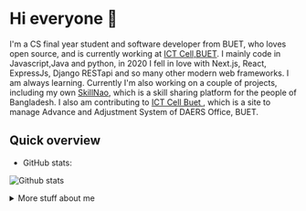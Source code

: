 # Hi everyone :wave:

I'm a CS final year student and software developer from BUET, who loves open source, and is currently working at [ICT Cell,BUET](https://www.buet.ac.bd/info/Home/ICTCell).
I mainly code in Javascript,Java and python, in 2020 I fell in love with Next.js, React, ExpressJs, Django RESTapi and so many other modern web frameworks. I am always learning. Currently I'm also
working on a couple of projects, including my own
[SkillNao](https://www.sharemyskillbd.com/), which is a skill sharing platform for the people of Bangladesh. I also am contributing
to [ICT Cell Buet ](https://www.buet.ac.bd/info/Home/ICTCell), which is a site to
manage Advance and Adjustment System of DAERS Office, BUET.

## Quick overview
* GitHub stats:  

![Github stats](https://github-readme-stats.vercel.app/api?username=Rafsani&count_private=true&show_icons=true&theme=radical)

 
<details>
<summary>
  More stuff about me
</summary>

 

## What I do

I am currently working on both research and software development. My research works mainly focuses on ML/Dl, Virtual Network functions (VNF), Shilling attack on Recommender System. In case of software development I use MERN stack and Django Rest Framework. I am a quick learner who always loves to learn different stacks and loves to make experiments.

## My skills 📜

### Web technologies

- <img src="https://media1.giphy.com/media/ln7z2eWriiQAllfVcn/giphy.gif?cid=790b761118c930ca4ec1368514abd87d7e3fd452fd865464&rid=giphy.gif&ct=s" height='15px' width='15px' > JavaScript
- <img src="https://icon-library.com/images/java-icon-images/java-icon-images-11.jpg" height='18px' width='18px' > Java
- <img src="https://www.clipartmax.com/png/small/39-396037_big-image-python-gif-file-logo.png" height='15px' width='15px' > Python
- <img src="https://www.staffworx.co.uk/wp-content/uploads/2021/09/nextjs-gif.gif" height='12px' width='18px' > Next.js
- <img src="https://cdn.freebiesupply.com/logos/large/2x/react-1-logo-png-transparent.png" height='15px' width='15px' > Reactjs
- <img src="https://www.offidocs.com/imageswebp/logohtmlhtml5.jpg.webp" height='18px' width='18px' > HTML, CSS
- <img src="https://res.cloudinary.com/arcjet-media/image/upload/c_scale,w_256/v1608734952/z8hzeszc9eb3sp3vp3qc.jpg" height='18px' width='18px' > Tailwind CSS
- <img src="https://www.clipartmax.com/png/middle/89-894960_js-discord-bot-logo-node-js-and-react-js.png" height='18px' width='18px' > Node.js 
- <img src="https://cdn.worldvectorlogo.com/logos/django.svg" height='18px' width='18px' > Django
- <img src="https://cms-assets.tutsplus.com/cdn-cgi/image/width=300/uploads/users/45/posts/19786/preview_image/django-rest-framework-wide-retina-preview.gif" height='18px' width='18px' > Django Rest Framework
- <img src="https://undocumentedmatlab.com/images/PostgreSQL.gif" height='18px' width='18px' > Postgres
- <img src="https://www.iconsdb.com/icons/preview/soylent-red/mysql-xxl.png" height='18px' width='18px' > MySQL
- <img src="https://cdn.iconscout.com/icon/free/png-256/mongodb-3629020-3030245.png" height='18px' width='18px' > MongoDB
- <img src="https://www.laurel-group.com/wp-content/uploads/AWS-logo.png" height='18px' width='18px' > Aws 
  

### Application Development

- College Database System
- SkillNao


## What I'm currently learning 📚

- Diving into Machine Learning frameworks and Automation Tools


</details>
